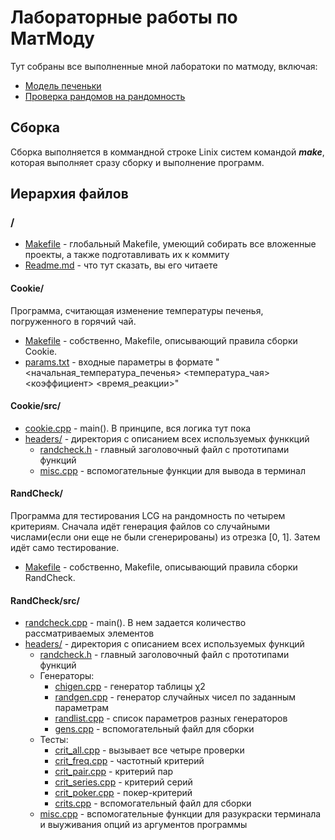 # Лабораторные работы по МатМоду

Тут собраны все выполненные мной лаборатоки по матмоду, включая:
* [Модель печеньки](#cookie)
* [Проверка рандомов на рандомность](#randcheck)

## Сборка

Сборка выполняется в коммандной строке Linix систем командой ***make***, которая выполняет сразу сборку и выполнение программ.

## Иерархия файлов

### /

* [Makefile](Makefile) - глобальный Makefile, умеющий собирать все вложенные проекты, а также подготавливать их к коммиту
* [Readme.md](Readme.md) - что тут сказать, вы его читаете

#### Cookie/

Программа, считающая изменение температуры печенья, погруженного в горячий чай.

* [Makefile](Cookie/Makefile) - собственно, Makefile, описывающий правила сборки Cookie.
* [params.txt](Cookie/params.txt) - входные параметры в формате "<начальная_температура_печенья> <температура_чая> <коэффициент> <время_реакции>"

#### Cookie/src/

* [cookie.cpp](Cookie/src/cookie.cpp) - main(). В принципе, вся логика тут пока
* [headers/](Cookie/src/headers/) - директория с описанием всех используемых функкций
  * [randcheck.h](Cookie/src/headers/cookie.h) - главный заголовочный файл с прототипами функций
  * [misc.cpp](Cookie/src/headers/misc.cpp) - вспомогательные функции для вывода в терминал


#### RandCheck/

Программа для тестирования LCG на рандомность по четырем критериям. 
Сначала идёт генерация файлов со случайными числами(если они еще не были сгенерированы) из отрезка [0, 1].
Затем идёт само тестирование.

* [Makefile](RandCheck/Makefile) - собственно, Makefile, описывающий правила сборки RandCheck.

#### RandCheck/src/

* [randcheck.cpp](RandCheck/src/randcheck.cpp) - main(). В нем задается количество рассматриваемых элементов
* [headers/](RandCheck/src/headers/) - директория с описанием всех используемых функций
  * [randcheck.h](RandCheck/src/headers/randcheck.h) - главный заголовочный файл с прототипами функций
  * Генераторы:
    * [chigen.cpp](RandCheck/src/headers/chigen.cpp) - генератор таблицы  χ2
    * [randgen.cpp](RandCheck/src/headers/randgen.cpp) - генератор случайных чисел по заданным параметрам
    * [randlist.cpp](RandCheck/src/headers/randlist.cpp) - список параметров разных генераторов
    * [gens.cpp](RandCheck/src/headers/gens.cpp) - вспомогательный файл для сборки
  * Тесты:
    * [crit_all.cpp](RandCheck/src/headers/crit_all.cpp) - вызывает все четыре проверки
    * [crit_freq.cpp](RandCheck/src/headers/crit_freq.cpp) - частотный критерий
    * [crit_pair.cpp](RandCheck/src/headers/crit_pair.cpp) - критерий пар
    * [crit_series.cpp](RandCheck/src/headers/crit_series.cpp) - критерий серий
    * [crit_poker.cpp](RandCheck/src/headers/crit_poker.cpp) - покер-критерий
    * [crits.cpp](RandCheck/src/headers/crits.cpp) - вспомогательный файл для сборки
  * [misc.cpp](RandCheck/src/headers/misc.cpp) - вспомогательные функции для разукраски терминала и выуживания опций из аргументов программы
